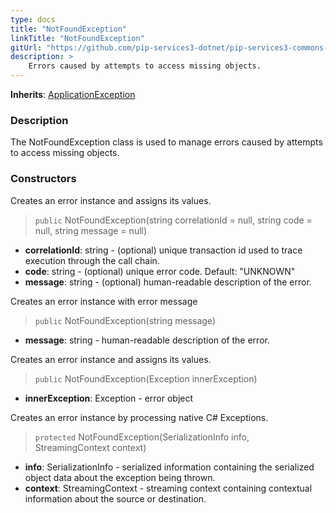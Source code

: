 ```yaml
---
type: docs
title: "NotFoundException"
linkTitle: "NotFoundException"
gitUrl: "https://github.com/pip-services3-dotnet/pip-services3-commons-dotnet"
description: >
    Errors caused by attempts to access missing objects.
---
```


**Inherits**: [ApplicationException](../application_exception)

### Description

The NotFoundException class is used to manage errors caused by attempts to access missing objects.

### Constructors
Creates an error instance and assigns its values.

> `public` NotFoundException(string correlationId = null, string code = null, string message = null)

- **correlationId**: string - (optional) unique transaction id used to trace execution through the call chain.
- **code**: string - (optional) unique error code. Default: "UNKNOWN"
- **message**: string - (optional) human-readable description of the error.


Creates an error instance with error message

> `public` NotFoundException(string message)

- **message**: string - human-readable description of the error.


Creates an error instance and assigns its values.

> `public` NotFoundException(Exception innerException)

- **innerException**: Exception - error object


Creates an error instance by processing native C# Exceptions.

> `protected` NotFoundException(SerializationInfo info, StreamingContext context)

- **info**: SerializationInfo - serialized information containing the serialized object data about the exception being thrown.
- **context**: StreamingContext - streaming context containing contextual information about the source or destination.
